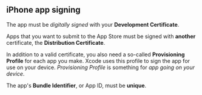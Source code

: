 ## iPhone app signing

The app must be *digitally signed* with your **Development Certificate**.

Apps that you want to submit to the App Store must be signed with **another** certificate, the **Distribution Certificate**.

In addition to a valid certificate, you also need a so-called **Provisioning Profile** for each app you make. Xcode uses this profile to sign the app for use on your device. *Provisioning Profile* is something for *app going on your device*.

The app's **Bundle Identifier**, or App ID, must be **unique**.